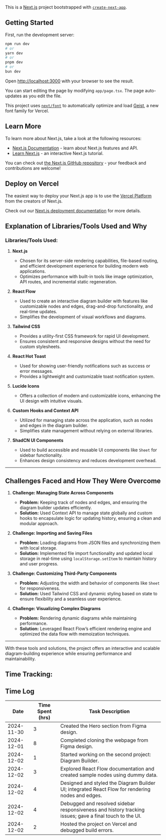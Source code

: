 This is a [Next.js](https://nextjs.org) project bootstrapped with [`create-next-app`](https://nextjs.org/docs/app/api-reference/cli/create-next-app).

## Getting Started

First, run the development server:

```bash
npm run dev
# or
yarn dev
# or
pnpm dev
# or
bun dev
```

Open [http://localhost:3000](http://localhost:3000) with your browser to see the result.

You can start editing the page by modifying `app/page.tsx`. The page auto-updates as you edit the file.

This project uses [`next/font`](https://nextjs.org/docs/app/building-your-application/optimizing/fonts) to automatically optimize and load [Geist](https://vercel.com/font), a new font family for Vercel.

## Learn More

To learn more about Next.js, take a look at the following resources:

- [Next.js Documentation](https://nextjs.org/docs) - learn about Next.js features and API.
- [Learn Next.js](https://nextjs.org/learn) - an interactive Next.js tutorial.

You can check out [the Next.js GitHub repository](https://github.com/vercel/next.js) - your feedback and contributions are welcome!

## Deploy on Vercel

The easiest way to deploy your Next.js app is to use the [Vercel Platform](https://vercel.com/new?utm_medium=default-template&filter=next.js&utm_source=create-next-app&utm_campaign=create-next-app-readme) from the creators of Next.js.

Check out our [Next.js deployment documentation](https://nextjs.org/docs/app/building-your-application/deploying) for more details.

## Explanation of Libraries/Tools Used and Why

### Libraries/Tools Used:

1. **Next.js**

   - Chosen for its server-side rendering capabilities, file-based routing, and efficient development experience for building modern web applications.
   - Optimizes performance with built-in tools like image optimization, API routes, and incremental static regeneration.

2. **React Flow**

   - Used to create an interactive diagram builder with features like customizable nodes and edges, drag-and-drop functionality, and real-time updates.
   - Simplifies the development of visual workflows and diagrams.

3. **Tailwind CSS**

   - Provides a utility-first CSS framework for rapid UI development.
   - Ensures consistent and responsive designs without the need for custom stylesheets.

4. **React Hot Toast**

   - Used for showing user-friendly notifications such as success or error messages.
   - Provides a lightweight and customizable toast notification system.

5. **Lucide Icons**

   - Offers a collection of modern and customizable icons, enhancing the UI design with intuitive visuals.

6. **Custom Hooks and Context API**

   - Utilized for managing state across the application, such as nodes and edges in the diagram builder.
   - Simplifies state management without relying on external libraries.

7. **ShadCN UI Components**
   - Used to build accessible and reusable UI components like `Sheet` for sidebar functionality.
   - Enhances design consistency and reduces development overhead.

---

## Challenges Faced and How They Were Overcome

1. **Challenge: Managing State Across Components**

   - **Problem:** Keeping track of nodes and edges, and ensuring the diagram builder updates efficiently.
   - **Solution:** Used Context API to manage state globally and custom hooks to encapsulate logic for updating history, ensuring a clean and modular approach.

2. **Challenge: Importing and Saving Files**

   - **Problem:** Loading diagrams from JSON files and synchronizing them with local storage.
   - **Solution:** Implemented file import functionality and updated local storage in real-time using `localStorage.setItem` to maintain history and user progress.

3. **Challenge: Customizing Third-Party Components**

   - **Problem:** Adjusting the width and behavior of components like `Sheet` for responsiveness.
   - **Solution:** Used Tailwind CSS and dynamic styling based on state to ensure flexibility and a seamless user experience.

4. **Challenge: Visualizing Complex Diagrams**
   - **Problem:** Rendering dynamic diagrams while maintaining performance.
   - **Solution:** Leveraged React Flow’s efficient rendering engine and optimized the data flow with memoization techniques.

---

With these tools and solutions, the project offers an interactive and scalable diagram-building experience while ensuring performance and maintainability.

## Time Tracking:

## **Time Log**

| **Date**   | **Time Spent (hrs)** | **Task Description**                                                                                    |
| ---------- | -------------------- | ------------------------------------------------------------------------------------------------------- |
| 2024-11-30 | 3                    | Created the Hero section from Figma design.                                                             |
| 2024-12-01 | 8                    | Completed cloning the webpage from Figma design.                                                        |
| 2024-12-02 | 1                    | Started working on the second project: Diagram Builder.                                                 |
| 2024-12-02 | 3                    | Explored React Flow documentation and created sample nodes using dummy data.                            |
| 2024-12-02 | 4                    | Designed and styled the Diagram Builder UI; integrated React Flow for rendering nodes and edges.        |
| 2024-12-02 | 4                    | Debugged and resolved sidebar responsiveness and history tracking issues; gave a final touch to the UI. |
| 2024-12-02 | 2                    | Hosted the project on Vercel and debugged build errors.                                                 |
